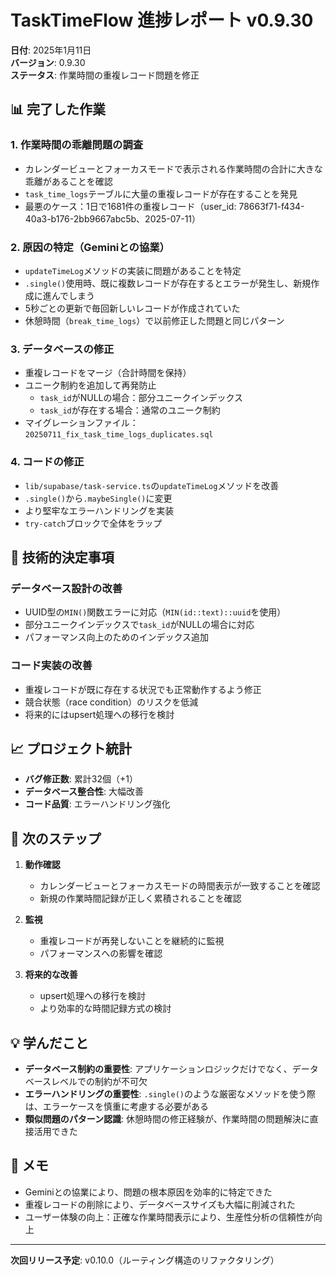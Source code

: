 # TaskTimeFlow 進捗レポート v0.9.30

**日付**: 2025年1月11日  
**バージョン**: 0.9.30  
**ステータス**: 作業時間の重複レコード問題を修正

## 📊 完了した作業

### 1. 作業時間の乖離問題の調査
- カレンダービューとフォーカスモードで表示される作業時間の合計に大きな乖離があることを確認
- `task_time_logs`テーブルに大量の重複レコードが存在することを発見
- 最悪のケース：1日で1681件の重複レコード（user_id: 78663f71-f434-40a3-b176-2bb9667abc5b、2025-07-11）

### 2. 原因の特定（Geminiとの協業）
- `updateTimeLog`メソッドの実装に問題があることを特定
- `.single()`使用時、既に複数レコードが存在するとエラーが発生し、新規作成に進んでしまう
- 5秒ごとの更新で毎回新しいレコードが作成されていた
- 休憩時間（`break_time_logs`）で以前修正した問題と同じパターン

### 3. データベースの修正
- 重複レコードをマージ（合計時間を保持）
- ユニーク制約を追加して再発防止
  - `task_id`がNULLの場合：部分ユニークインデックス
  - `task_id`が存在する場合：通常のユニーク制約
- マイグレーションファイル：`20250711_fix_task_time_logs_duplicates.sql`

### 4. コードの修正
- `lib/supabase/task-service.ts`の`updateTimeLog`メソッドを改善
- `.single()`から`.maybeSingle()`に変更
- より堅牢なエラーハンドリングを実装
- `try-catch`ブロックで全体をラップ

## 🎯 技術的決定事項

### データベース設計の改善
- UUID型の`MIN()`関数エラーに対応（`MIN(id::text)::uuid`を使用）
- 部分ユニークインデックスで`task_id`がNULLの場合に対応
- パフォーマンス向上のためのインデックス追加

### コード実装の改善
- 重複レコードが既に存在する状況でも正常動作するよう修正
- 競合状態（race condition）のリスクを低減
- 将来的にはupsert処理への移行を検討

## 📈 プロジェクト統計

- **バグ修正数**: 累計32個（+1）
- **データベース整合性**: 大幅改善
- **コード品質**: エラーハンドリング強化

## 🚀 次のステップ

1. **動作確認**
   - カレンダービューとフォーカスモードの時間表示が一致することを確認
   - 新規の作業時間記録が正しく累積されることを確認

2. **監視**
   - 重複レコードが再発しないことを継続的に監視
   - パフォーマンスへの影響を確認

3. **将来的な改善**
   - upsert処理への移行を検討
   - より効率的な時間記録方式の検討

## 💡 学んだこと

- **データベース制約の重要性**: アプリケーションロジックだけでなく、データベースレベルでの制約が不可欠
- **エラーハンドリングの重要性**: `.single()`のような厳密なメソッドを使う際は、エラーケースを慎重に考慮する必要がある
- **類似問題のパターン認識**: 休憩時間の修正経験が、作業時間の問題解決に直接活用できた

## 📝 メモ

- Geminiとの協業により、問題の根本原因を効率的に特定できた
- 重複レコードの削除により、データベースサイズも大幅に削減された
- ユーザー体験の向上：正確な作業時間表示により、生産性分析の信頼性が向上

---

**次回リリース予定**: v0.10.0（ルーティング構造のリファクタリング）